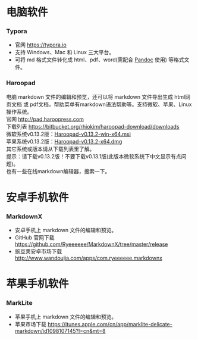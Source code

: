 # 电脑软件

### Typora
* 官网 <https://typora.io>
* 支持 Windows、Mac 和 Linux 三大平台。
* 可将 md 格式文件转化成 html、pdf、word(需配合 [Pandoc](https://github.com/jgm/pandoc/releases/latest) 使用) 等格式文件。

### Haroopad
电脑 markdown 文件的编辑和预览，还可以将 markdown 文件导出生成 html网页文档 或 pdf文档，帮助菜单有markdown语法帮助等。支持微软、苹果、Linux操作系统。  
官网 <http://pad.haroopress.com>  
下载列表 <https://bitbucket.org/rhiokim/haroopad-download/downloads>  
微软系统v0.13.2版：[Haroopad-v0.13.2-win-x64.msi](https://bitbucket.org/rhiokim/haroopad-download/downloads/Haroopad-v0.13.2-win-x64.msi)  
苹果系统v0.13.2版：[Haroopad-v0.13.2-x64.dmg](https://bitbucket.org/rhiokim/haroopad-download/downloads/Haroopad-v0.13.2-x64.dmg)  
其它系统或版本请从下载列表里了解。  
提示：请下载v0.13.2版！不要下载v0.13.1版(此版本微软系统下中文显示有点问题)。  
也有一些在线markdown编辑器，搜索一下。

# 安卓手机软件

### MarkdownX
- 安卓手机上 markdown 文件的编辑和预览。
- GitHub 官网下载 <https://github.com/Ryeeeeee/MarkdownX/tree/master/release>
- 豌豆荚安卓市场下载 <http://www.wandoujia.com/apps/com.ryeeeeee.markdownx>

# 苹果手机软件

### MarkLite
- 苹果手机上 markdown 文件的编辑和预览。
- 苹果市场下载 <https://itunes.apple.com/cn/app/marklite-delicate-markdown/id1098107145?l=cn&mt=8>
